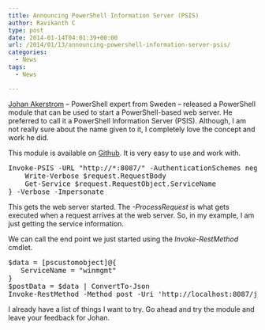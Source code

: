 ```yaml
---
title: Announcing PowerShell Information Server (PSIS)
author: Ravikanth C
type: post
date: 2014-01-14T04:01:39+00:00
url: /2014/01/13/announcing-powershell-information-server-psis/
categories:
  - News
tags:
  - News

---
```

[Johan Akerstrom][1] &#8211; PowerShell expert from Sweden &#8211; released a PowerShell module that can be used to start a PowerShell-based web server. He preferred to call it a PowerShell Information Server (PSIS). Although, I am not really sure about the name given to it, I completely love the concept and work he did.

This module is available on [Github][2]. It is very easy to use and work with.

<pre class="brush: powershell; title: ; notranslate" title="">Invoke-PSIS -URL "http://*:8087/" -AuthenticationSchemes negotiate -ProcessRequest {
    Write-Verbose $request.RequestBody
    Get-Service $request.RequestObject.ServiceName
} -Verbose -Impersonate
</pre>

This gets the web server started. The _-ProcessRequest_ is what gets executed when a request arrives at the web server. So, in my example, I am just getting the service information.

We can call the end point we just started using the _Invoke-RestMethod_ cmdlet.

<pre class="brush: powershell; title: ; notranslate" title="">$data = [pscustomobject]@{
   ServiceName = "winmgmt"
}
$postData = $data | ConvertTo-Json
Invoke-RestMethod -Method post -Uri 'http://localhost:8087/json' -UseDefaultCredentials -Body $postData | ConvertTo-Json
</pre>

I already have a list of things I want to try. Go ahead and try the module and leave your feedback for Johan.

[1]: http://blog.cosmoskey.com/about/
[2]: https://github.com/CosmosKey/PSIS
